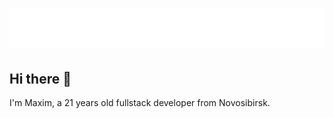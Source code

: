 <h1 align="center">
  <img src="https://raw.githubusercontent.com/infanasotku/infanasotku/master/name.svg" alt="Maxim Gerasimov" />
</h1>

## Hi there 👋

I'm Maxim, a 21 years old fullstack developer from Novosibirsk.
